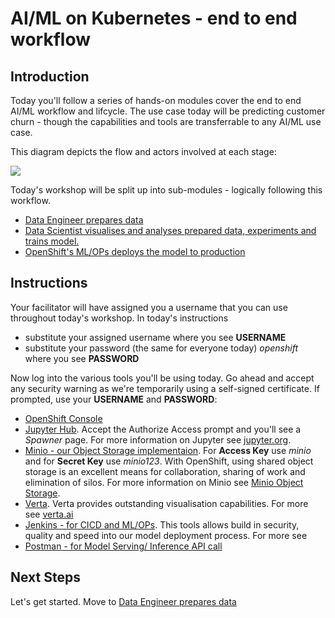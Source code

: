 # AI/ML on Kubernetes - end to end workflow

## Introduction
Today you'll follow a series of hands-on modules cover the end to end AI/ML workflow and lifcycle. The use case today will be predicting customer churn - though the capabilities and tools are transferrable to any AI/ML use case.

This diagram depicts the flow and actors involved at each stage:

![](https://github.com/masoodfaisal/ml-workshop/blob/main/docs/images/1-FM-ML-Workshop.png)

Today's workshop will be split up into sub-modules - logically following this workflow. 
- [Data Engineer prepares data](https://github.com/masoodfaisal/ml-workshop/blob/main/docs/workshop-1-data-engineer.md)
- [Data Scientist visualises and analyses prepared data, experiments and trains model.](https://github.com/masoodfaisal/ml-workshop/blob/main/docs/workshop-2-3-4-data-science.md)
- [OpenShift's ML/OPs deploys the model to production](https://github.com/masoodfaisal/ml-workshop/blob/main/docs/workshop-5-deployment.md)


## Instructions
Your facilitator will have assigned you a username that you can use throughout today's workshop. In today's instructions 
- substitute your assigned username where you see **USERNAME**
- substitute your password (the same for everyone today) _openshift_ where you see **PASSWORD**

Now log into the various tools you'll be using today. Go ahead and accept any security warning as we're temporarily using a self-signed certificate. If prompted, use your **USERNAME** and **PASSWORD**:
- [OpenShift Console](https://console-openshift-console.apps.cluster-anz-ai-ml.rhtlabs.com)
- [Jupyter Hub](https://jupyterhub-ml-workshop.apps.cluster-anz-ai-ml.rhtlabs.com/). Accept the Authorize Access prompt and you'll see a _Spawner_ page. For more information on Jupyter see [jupyter.org](https://jupyter.org/).
- [Minio - our Object Storage implementaion](https://minio-ml-workshop-ml-workshop.apps.cluster-anz-ai-ml.rhtlabs.com). For **Access Key** use _minio_ and for **Secret Key** use _minio123_. With OpenShift, using shared object storage is an excellent means for collaboration, sharing of work and elimination of silos. For more information on Minio see [Minio Object Storage](https://min.io/).
- [Verta](https://verta-ml-workshop.apps.cluster-anz-ai-ml.rhtlabs.com/). Verta provides outstanding visualisation capabilities. For more see [verta.ai](https://www.verta.ai/)
- [Jenkins - for CICD and ML/OPs](https://jenkins-ml-jenkins-ml-workshop.apps.cluster-anz-ai-ml.rhtlabs.com/). This tools allows build in security, quality and speed into our model deployment process. For more see []()
- [Postman - for Model Serving/ Inference API call](https://www.postman.com/downloads)

## Next Steps

Let's get started. Move to [Data Engineer prepares data](https://github.com/masoodfaisal/ml-workshop/blob/main/docs/workshop-1-data-engineer.md)

